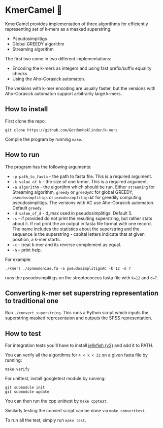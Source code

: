 # KmerCamel 🐫
KmerCamel provides implementation of three algorithms for efficiently representing set of k-mers as a masked superstring.

- Pseudosimplitigs
- Global GREEDY algorithm
- Streaming algorithm

The first two come in two different implementations:
- Encoding the k-mers as integers and using fast prefix/suffix equality checks.
- Using the Aho-Corasick automaton.

The versions with k-mer encoding are usually faster, but the versions with Aho-Corasick automaton
support arbitrarily large k-mers.

## How to install

First clone the repo:

```
git clone https://github.com/GordonHoklinder/k-mers
```

Compile the program by running `make`.


## How to run

The program has the following arguments:

- `-p path_to_fasta` - the path to fasta file. This is a required argument.
- `-k value_of_k` - the size of one k-mer. This is a required argument.
- `-a algorithm` - the algortihm which should be run. Either `streaming` for Streaming algorithm, `greedy` or `greedyAC` for global GREEDY, `pseudosimplitigs` or `pseudosimplitigsAC` for greedily computing pseudosimplitigs.
The versions with AC use Aho-Corasick automaton. Default `greedy`.
- `-d value_of_d` - d_max used in pseudosimplitigs. Default 5.
- `-s` - if provided do not print the resulting superstring, but rather stats about it. If not print the an output in fasta file format with one record.
The name includes the statistics about the superstring and the sequence is the superstring - capital letters indicate that at given position, a k-mer starts.
- `-c` - treat k-mer and its reverse complement as equal.
- `-h` - print help.

For example:

```
./kmers ./spneumoniae.fa -a pseudosimplitigsAC -k 12 -d 7
```

runs the pseudosimplitigs on the streptococcus fasta file with `k=12` and `d=7`.

## Converting k-mer set superstring representation to traditional one

Run `./convert_superstring`. This runs a Python script which inputs the superstring masked representaion and outputs the SPSS representation.

## How to test


For integration tests you'll have to install [jellyfish (v2)](https://github.com/gmarcais/Jellyfish)
and add it to PATH.

You can verify all the algortihms for `4 < k < 32` on a given fasta file by running:

```
make verify
```

For unittest, install googletest module by running:

```
git submodule init
git submodule update
```

You can then run the cpp unittest by `make cpptest`.

Similarly testing the convert script can be done via `make converttest`.

To run all the test, simply run `make test`.



